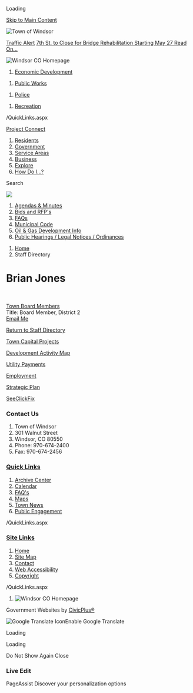 Loading

[Skip to Main Content](https://www.windsorgov.com/directory.aspx?EID=391%2F)

![Town of Windsor](https://www.windsorgov.com/ImageRepository/Document?documentID=26745)

[Traffic Alert](https://www.windsorgov.com/AlertCenter.aspx) [7th St. to Close for Bridge Rehabilitation Starting May 27 Read On...](https://www.windsorgov.com/AlertCenter.aspx?AID=7th-St-to-Close-for-Bridge-Rehabilitatio-560)

![Windsor CO Homepage](https://www.windsorgov.com/ImageRepository/Document?documentID=26746)

1. [Economic Development](https://www.windsorgov.com/744/Economic-Development)

<!--THE END-->

1. [Public Works](https://www.windsorgov.com/88/Public-Works)

<!--THE END-->

1. [Police](https://www.windsorgov.com/89/Police)

<!--THE END-->

1. [Recreation](https://www.windsorgov.com/937/Parks-Recreation-Culture)

/QuickLinks.aspx

[Project Connect](https://windsorprojectconnect.com)

1. [Residents](https://www.windsorgov.com/31/Residents)
2. [Government](https://www.windsorgov.com/27/Government)
3. [Service Areas](https://www.windsorgov.com/9/Service-Areas)
4. [Business](https://www.windsorgov.com/35/Business)
5. [Explore](https://www.windsorgov.com/946/Explore)
6. [How Do I...?](https://www.windsorgov.com/719/How-Do-I)

Search

![](https://www.windsorgov.com/ImageRepository/Document?documentID=26748)

1. [Agendas &amp; Minutes](https://www.windsorgov.com/153/Agendas-and-Minutes)
2. [Bids and RFP's](https://www.windsorgov.com/bids.aspx)
3. [FAQs](https://www.windsorgov.com/faq.asp)
4. [Municipal Code](https://www.windsorgov.com/158/Municipal-Code)
5. [Oil &amp; Gas Development Info](https://www.windsorgov.com/827/Oil-Gas-Development-Info)
6. [Public Hearings / Legal Notices / Ordinances](https://www.windsorgov.com/468/Public-Hearings-Legal-Notices-Ordinances)

<!--THE END-->

1. [Home](https://www.windsorgov.com)
2. Staff Directory

# Brian Jones

 

[Town Board Members](https://www.windsorgov.com/Directory.aspx?DID=29)  
Title: Board Member, District 2  
[Email Me](mailto:bjones@windsorgov.com)

[Return to Staff Directory](https://www.windsorgov.com/Directory.aspx)

[Town Capital Projects](https://windsorprojectconnect.com/hub-page/capitalimprovementprojects)

[Development Activity Map](https://storymaps.arcgis.com/stories/5891ebaec0c64a50ae8ff9b25560f244)

[Utility Payments](https://www.windsorgov.com/642/Online-Payments)

[Employment](https://www.governmentjobs.com/careers/windsorgov)

[Strategic Plan](https://www.windsorgov.com/516/Windsors-Strategic-Plan)

[SeeClickFix](https://www.windsorgov.com/1317/Report-Problems-Ask-a-Question-Comment)

### Contact Us

1. Town of Windsor
2. 301 Walnut Street
3. Windsor, CO 80550
4. Phone: 970-674-2400
5. Fax: 970-674-2456

### [Quick Links](https://www.windsorgov.com/QuickLinks.aspx?CID=72)

1. [Archive Center](https://www.windsorgov.com/archive.aspx)
2. [Calendar](https://www.windsorgov.com/calendar.aspx)
3. [FAQ's](https://www.windsorgov.com/faq.aspx)
4. [Maps](https://www.windsorgov.com/592/Geographic-Information-Systems-Maps)
5. [Town News](https://www.windsorgov.com/CivicAlerts.aspx)
6. [Public Engagement](https://windsorprojectconnect.com)

/QuickLinks.aspx

### [Site Links](https://www.windsorgov.com/QuickLinks.aspx?CID=41)

1. [Home](https://www.windsorgov.com)
2. [Site Map](https://www.windsorgov.com/sitemap)
3. [Contact](https://www.windsorgov.com/directory)
4. [Web Accessibility](https://www.windsorgov.com/accessibility)
5. [Copyright](https://www.windsorgov.com/site/copyright)

/QuickLinks.aspx

1. ![Windsor CO Homepage](https://www.windsorgov.com/ImageRepository/Document?documentId=26752)

Government Websites by [CivicPlus®](https://connect.civicplus.com/referral)

![Google Translate Icon](https://www.windsorgov.com/Assets/Images/GoogleTranslate.gif)Enable Google Translate

Loading

Loading

Do Not Show Again Close

### Live Edit

PageAssist Discover your personalization options